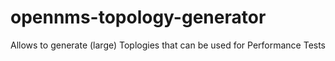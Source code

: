# opennms-topology-generator
Allows to generate (large) Toplogies that can be used for Performance Tests
